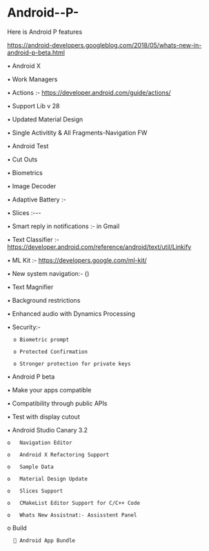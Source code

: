 # Android--P-
Here is Android P features

https://android-developers.googleblog.com/2018/05/whats-new-in-android-p-beta.html

•	Android X

•	Work Managers 

•	Actions :- https://developer.android.com/guide/actions/

•	 Support Lib v 28

•	Updated Material Design 

•	Single Activitity & All Fragments-Navigation FW 

•	Android Test 

•	Cut Outs 

•	Biometrics 

•	Image Decoder

•	Adaptive Battery :- 

•	Slices :---

•	Smart reply in notifications :-  in Gmail 

•	Text Classifier :- https://developer.android.com/reference/android/text/util/Linkify

•	ML Kit :-  https://developers.google.com/ml-kit/

•	New system navigation:- ()

•	Text Magnifier

•	Background restrictions

•	Enhanced audio with Dynamics Processing

•	Security:-

      o Biometric prompt

      o	Protected Confirmation

      o	Stronger protection for private keys

•	Android P beta

•	Make your apps compatible

•	Compatibility through public APIs

•	Test with display cutout

•	Android Studio Canary 3.2 

    o	Navigation Editor 
    
    o	Android X Refactoring Support
    
    o	Sample Data
    
    o	Material Design Update
    
    o	Slices Support
    
    o	CMakeList Editor Support for C/C++ Code
    
    o	Whats New Assistnat:- Assisstent Panel
    
   o	Build
   
      	Android App Bundle


  




